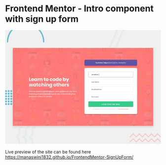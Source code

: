 # Frontend Mentor - Intro component with sign up form
![Design preview for the Intro component with sign up form coding challenge](./design/desktop-preview.jpg)

Live preview of the site can be found here
https://manaswini1832.github.io/FrontendMentor-SignUpForm/

